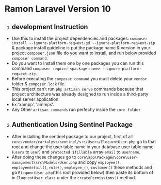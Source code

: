  # Ramon Laravel Version 10

1. ## **development Instruction**
- Use this to install the project dependencies and packages: `composer install --ignore-platform-req=ext-gd --ignore-platform-req=ext-zip` & package install guideline is put the package name & version in your project `composer.json` file do you want to install, and run below provided `composer command`.
- Do you want to Install them one by one packages you can run this command `composer require <package name> --ignore-platform-req=ext-zip`.
- Before executing the `composer command` you must delete your `vendor` folder & `composer.lock` file.
- This project can't run `php artisan serve` commands because that project architecture was already designed to run inside a third-party local server application.
- Ex:'xampp', 'ammps'.
- Any Other `artisan commands` run perfectly inside the `core folder`

2. ## **Authentication Using Sentinel Package**
- After installing the sentinel package to our project, first of all `core/vendor/cartalyst/sentinel/src/Users/EloquentUser.php` go to that root and change the user table name in your database user table name (`users` to `user`) and `protected $fillable` array `email` to `username`.
- After doing these changes go to `core\app\Packages\core\user-management\src\Models\User.php` and copy `employee()`, `employeedetail()`, `role()`, `employee_()`, `customer()` these methods and go `EloquentUser.php`(this root provided below) then paste its bottom of in `EloquentUser class` under the `createPermissions()` method.
